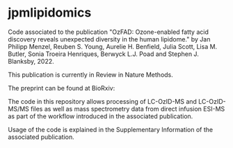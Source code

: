 # jpmlipidomics

Code associated to the publication "OzFAD: Ozone-enabled fatty acid discovery reveals unexpected diversity in the human lipidome." by 
Jan Philipp Menzel, Reuben S. Young, Aurelie H. Benfield, Julia Scott, Lisa M. Butler, Sonia Troeira Henriques, Berwyck L.J. Poad and Stephen J. Blanksby, 2022.

This publication is currently in Review in Nature Methods. 

The preprint can be found at BioRxiv: 

The code in this repository allows processing of LC-OzID-MS and LC-OzID-MS/MS files as well as mass spectrometry data from direct infusion ESI-MS as part of the workflow introduced in the associated publication.

Usage of the code is explained in the Supplementary Information of the associated publication.
